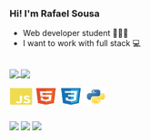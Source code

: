 ### Hi! I'm Rafael Sousa

- Web developer student 🧑🏻‍💻
- I want to work with full stack 💻
##

<div>
<a href="https://github.com/RafaelhpSousa/github-readme-stats">
  <img height=150em align="center" src="https://github-readme-stats.vercel.app/api?username=RafaelhpSousa&theme=dark&show_icons=true" />
</a>
<a href="https://github.com/RafaelhpSousa/convoychat">
  <img height=150em align="center" src="https://github-readme-stats.vercel.app/api/top-langs?username=RafaelhpSousa&layout=compact&langs_count=8&card_width=100&theme=dark" />
</a>
</div>

<div style="display: inline_block"><br>
  <img align="center" alt="Rafa-Js" height="30" width="40" src="https://raw.githubusercontent.com/devicons/devicon/master/icons/javascript/javascript-plain.svg">
  <img align="center" alt="Rafa-HTML" height="30" width="40" src="https://raw.githubusercontent.com/devicons/devicon/master/icons/html5/html5-original.svg">
  <img align="center" alt="Rafa-CSS" height="30" width="40" src="https://raw.githubusercontent.com/devicons/devicon/master/icons/css3/css3-original.svg">
  <img align="center" alt="Rafa-Python" height="30" width="40" src="https://raw.githubusercontent.com/devicons/devicon/master/icons/python/python-original.svg">
</div>

##
<div>
<a href="https://www.instagram.com/rafaelh.sousa/" target="_blank"><img src="https://img.shields.io/badge/-Instagram-%23E4405F?style=for-the-badge&logo=instagram&logoColor=white" target="_blank"></a> 
<a href="https://www.linkedin.com/in/rafael-sousa-43845524b/" target="_blank"><img src="https://img.shields.io/badge/-LinkedIn-%230077B5?style=for-the-badge&logo=linkedin&logoColor=white" target="_blank"></a> 
<a href = "mailto:rafaelsousa.hpires@gmail.com"><img src="https://img.shields.io/badge/-Gmail-%23333?style=for-the-badge&logo=gmail&logoColor=white" target="_blank"></a>
</div>








